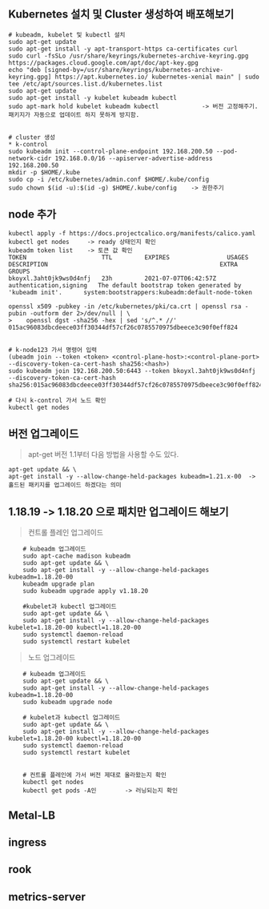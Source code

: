 ## Kubernetes 설치 및 Cluster 생성하여 배포해보기

	# kubeadm, kubelet 및 kubectl 설치
 	sudo apt-get update
 	sudo apt-get install -y apt-transport-https ca-certificates curl
 	sudo curl -fsSLo /usr/share/keyrings/kubernetes-archive-keyring.gpg https://packages.cloud.google.com/apt/doc/apt-key.gpg
 	echo "deb [signed-by=/usr/share/keyrings/kubernetes-archive-keyring.gpg] https://apt.kubernetes.io/ kubernetes-xenial main" | sudo tee /etc/apt/sources.list.d/kubernetes.list
 	sudo apt-get update
 	sudo apt-get install -y kubelet kubeadm kubectl
 	sudo apt-mark hold kubelet kubeadm kubectl            -> 버전 고정해주기. 패키지가 자동으로 업데이트 하지 못하게 방지함.


	# cluster 생성
	* k-control
	sudo kubeadm init --control-plane-endpoint 192.168.200.50 --pod-network-cidr 192.168.0.0/16 --apiserver-advertise-address 192.168.200.50
	mkdir -p $HOME/.kube
	sudo cp -i /etc/kubernetes/admin.conf $HOME/.kube/config
	sudo chown $(id -u):$(id -g) $HOME/.kube/config    -> 권한주기


## node 추가

	kubectl apply -f https://docs.projectcalico.org/manifests/calico.yaml
	kubectl get nodes     -> ready 상태인지 확인
	kubeadm token list    -> 토큰 값 확인
	TOKEN                     TTL         EXPIRES                USAGES                   DESCRIPTION                                                EXTRA GROUPS
	bkoyxl.3aht0jk9ws0d4nfj   23h         2021-07-07T06:42:57Z   authentication,signing   The default bootstrap token generated by 'kubeadm init'.   	system:bootstrappers:kubeadm:default-node-token

	openssl x509 -pubkey -in /etc/kubernetes/pki/ca.crt | openssl rsa -pubin -outform der 2>/dev/null | \
	>    openssl dgst -sha256 -hex | sed 's/^.* //'
	015ac96083dbcdeece03ff30344df57cf26c0785570975dbeece3c90f0eff824


	# k-node123 가서 명령어 입력
	(ubeadm join --token <token> <control-plane-host>:<control-plane-port> --discovery-token-ca-cert-hash sha256:<hash>)
	sudo kubeadm join 192.168.200.50:6443 --token bkoyxl.3aht0jk9ws0d4nfj --discovery-token-ca-cert-hash sha256:015ac96083dbcdeece03ff30344df57cf26c0785570975dbeece3c90f0eff824 

	# 다시 k-control 가서 노드 확인
	kubectl get nodes
 
  
  
## 버전 업그레이드
>	apt-get 버전 1.1부터 다음 방법을 사용할 수도 있다.

	apt-get update && \
	apt-get install -y --allow-change-held-packages kubeadm=1.21.x-00  -> 홀드된 패키지를 업그레이드 하겠다는 의미

## 1.18.19 -> 1.18.20 으로 패치만 업그레이드 해보기
>	 컨트롤 플레인 업그레이드
>	 
		# kubeadm 업그레이드
		sudo apt-cache madison kubeadm
		sudo apt-get update && \
		sudo apt-get install -y --allow-change-held-packages kubeadm=1.18.20-00
		kubeadm upgrade plan
		sudo kubeadm upgrade apply v1.18.20

		#kubelet과 kubectl 업그레이드
		sudo apt-get update && \
		sudo apt-get install -y --allow-change-held-packages kubelet=1.18.20-00 kubectl=1.18.20-00
		sudo systemctl daemon-reload
		sudo systemctl restart kubelet


>	노드 업그레이드
>	
		# kubeadm 업그레이드
		sudo apt-get update && \
		sudo apt-get install -y --allow-change-held-packages kubeadm=1.18.20-00
		sudo kubeadm upgrade node

		# kubelet과 kubectl 업그레이드
		sudo apt-get update && \
		sudo apt-get install -y --allow-change-held-packages kubelet=1.18.20-00 kubectl=1.18.20-00
		sudo systemctl daemon-reload
		sudo systemctl restart kubelet


		# 컨트롤 플레인에 가서 버전 제대로 올라왔는지 확인
		kubectl get nodes
		kubectl get pods -A인        -> 러닝되는지 확인

  

 ## Metal-LB
 
 ## ingress
 
 ## rook
 
 ## metrics-server

